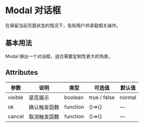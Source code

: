 # Modal 对话框

在保留当前页面状态的情况下，告知用户并承载相关操作。

## 基本用法

Modal 弹出一个对话框，适合需要定制性更大的场景。

<ClientOnly> <button-demo></button-demo> </ClientOnly>

## Attributes

| 参数    | 说明         | 类型     | 可选值       | 默认值 |
| ------- | ------------ | -------- | ------------ | ------ |
| visible | 是否展示     | boolean  | true / false | normal |
| ok      | 确认触发函数 | function | ()=>{}       | —      |
| cancel  | 取消触发函数 | function | ()=>{}       | —      |

